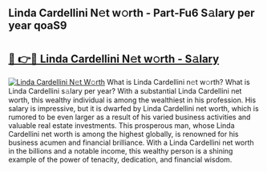 ## Linda Cardellini N𝚎t w𝚘rth - Part-Fu6 S𝚊lary per year qoaS9

# <h2><a href="http://gc04ycb.nevu.top/?p=Linda+Cardellini">🔗 👉🔴 Linda Cardellini N𝚎t w𝚘rth - S𝚊lary</a></h2>

[![Linda Cardellini N𝚎t W𝚘rth](https://i.imgur.com/Oavwk0R.jpeg)](http://gc04ycb.nevu.top/?p=Linda+Cardellini)
What is Linda Cardellini n𝚎t w𝚘rth? What is Linda Cardellini s𝚊lary per year?
With a substantial Linda Cardellini net worth, this wealthy individual is among the wealthiest in his profession. His salary is impressive, but it is dwarfed by Linda Cardellini net worth, which is rumored to be even larger as a result of his varied business activities and valuable real estate investments. This prosperous man, whose Linda Cardellini net worth is among the highest globally, is renowned for his business acumen and financial brilliance. With a Linda Cardellini net worth in the billions and a notable income, this wealthy person is a shining example of the power of tenacity, dedication, and financial wisdom.

